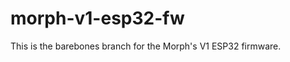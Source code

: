 morph-v1-esp32-fw
=================

This is the barebones branch for the Morph's V1 ESP32 firmware.
